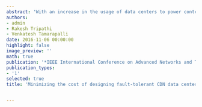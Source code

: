 ```yaml
---
abstract: 'With an increase in the usage of data centers to power content distribution networks (CDN), minimizing the cost of deployment while handling fault-tolerance has become an important research issue. In this work, we demonstrate the importance of cost-aware capacity provisioning in fault-tolerant CDN data centers (that can tolerate failure at a single site). We propose an optimization model that exploits spatio-temporal variation in the electricity price and demand to minimize the total cost of ownership. We use real-world data to show that the cost reduction can be upto 40% compared to the existing model, which minimizes the expected response time by routing requests to a nearby data center.'
authors:
- admin
- Rakesh Tripathi
- Venkatesh Tamarapalli
date: 2016-11-06 00:00:00
highlight: false
image_preview: ''
math: true
publication: '*IEEE International Conference on Advanced Networks and Telecommunications Systems (ANTS) 2016*'
publication_types:
- '1'
selected: true
title: 'Minimizing the cost of designing fault-tolerant CDN data centers'


---
```

